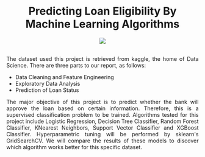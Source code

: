 <div align="center">
  
# Predicting Loan Eligibility By Machine Learning Algorithms
</div>



<div align="center">
<img src="https://user-images.githubusercontent.com/69224996/97120881-a5c71700-16d7-11eb-8543-ec0083699630.jpg" >
</div>

<br />

<div align="justify">

The dataset used this project is retrieved from kaggle, the home of Data Science. There are three parts to our report, as follows:

- Data Cleaning and Feature Engineering
- Exploratory Data Analysis
- Prediction of Loan Status


The major objective of this project is to predict whether the bank will approve the loan based on certain information. Therefore, this is a supervised classification problem to be trained. Algorithms tested for this project include Logistic Regression, Decision Tree Classifier, Random Forest Classifier, KNearest Neighbors, Support Vector Classifier and XGBoost Classifier. Hyperparametric tuning will be performed by sklearn's GridSearchCV. We will compare the results of these models to discover which algorithm works better for this specific dataset.

</div>




